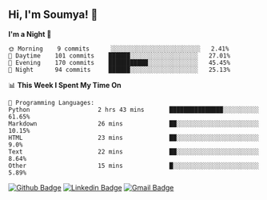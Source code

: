 ## Hi, I'm Soumya! 👋

<!--START_SECTION:waka-->
**I'm a Night 🦉** 

```text
🌞 Morning    9 commits      ░░░░░░░░░░░░░░░░░░░░░░░░░   2.41% 
🌆 Daytime    101 commits    ██████░░░░░░░░░░░░░░░░░░░   27.01% 
🌃 Evening    170 commits    ███████████░░░░░░░░░░░░░░   45.45% 
🌙 Night      94 commits     ██████░░░░░░░░░░░░░░░░░░░   25.13%

```


📊 **This Week I Spent My Time On** 

```text
💬 Programming Languages: 
Python                   2 hrs 43 mins       ███████████████░░░░░░░░░░   61.65% 
Markdown                 26 mins             ██░░░░░░░░░░░░░░░░░░░░░░░   10.15% 
HTML                     23 mins             ██░░░░░░░░░░░░░░░░░░░░░░░   9.0% 
Text                     22 mins             ██░░░░░░░░░░░░░░░░░░░░░░░   8.64% 
Other                    15 mins             █░░░░░░░░░░░░░░░░░░░░░░░░   5.89%

```


<!--END_SECTION:waka-->

[![Github Badge](https://img.shields.io/badge/-rubyruins-grey?style=for-the-badge&logo=github&logoColor=white&link=https://github.com/rubyruins/)](https://www.github.com/rubyruins/) 
[![Linkedin Badge](https://img.shields.io/badge/-Soumya%20Parekh-0072b1?style=for-the-badge&logo=Linkedin&logoColor=white&link=https://www.linkedin.com/in/Soumya-Parekh/)](https://www.linkedin.com/in/Soumya-Parekh/) 
[![Gmail Badge](https://img.shields.io/badge/-soumya.parekh@somaiya.edu-c14438?style=for-the-badge&logo=Gmail&logoColor=white&link=mailto:soumya.parekh@somaiya.edu)](mailto:soumya.parekh@somaiya.edu) 
